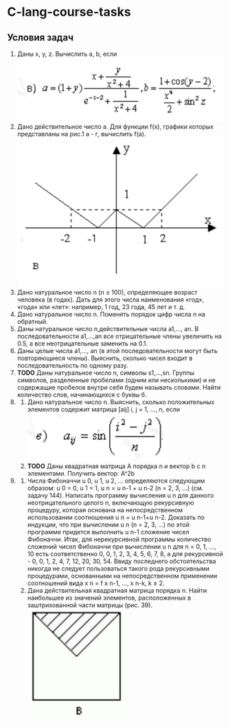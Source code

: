 # C-lang-course-tasks

## Условия задач
1. Даны x, y, z. Вычислить a, b, если
![task1](assets/task1.png)
2. Дано действительное число a. Для функции f(x), графики которых представланы на рис.1 а - г, вычислить f(a).
![task2](assets/task2.png)
3. Дано натуральное число n (n ≤ 100), определяющее возраст человека (в годах). Дать для этого числа наименования «год», «года» или «лет»: например, 1 год, 23 года, 45 лет и т. д.
4. Дано натуральное число n. Поменять порядок цифр числа n на обратный.
5. Даны натуральное число n,действительные числа a1,..., an. В последовательности a1,...,an все отрицательные члены увеличить на 0.5, а все неотрицательные заменить на 0.1.
6. Даны целые числа a1,..., an (в этой последовательности могут быть повторяющиеся члены). Выяснить, сколько чисел входит в последовательность по одному разу.
7. **TODO** Даны натуральное число n, символы s1,...,sn. Группы символов, разделенные пробелами (одним или несколькими) и не содержащие пробелов внутри себя будем называть словами. Найти количество слов, начинающихся с буквы б.
8.  1. Дано натуральное число n. Выяснить, сколько положительных элементов содержит матрица [aij] i, j = 1, ..., n, если
![task8](assets/task8.png)
    2. **TODO** Даны квадратная матрица А порядка n и вектор b c n элементами. Получить вектор: A^2b
9. 1. Числа Фибоначчи u 0, u 1, u 2, ... определяются следующим образом: u 0 = 0, u 1 = 1, u n = u n-1 + u n-2 (n = 2, 3, ...) (см. задачу 144). Написать программу вычисления u n для данного неотрицательного целого n, включающую рекурсивную процедуру, которая основана на непосредственном использовании соотношения u n = u n-1+u n-2. Доказать по индукции, что при вычислении u n (n = 2, 3, ...) по этой программе придется выполнить u n-1 сложение чисел Фибоначчи. Итак, для нерекурсивной программы количество сложений чисел Фибоначчи при вычислении u n для n = 0, 1, ..., 10 есть соответственно 0, 0, 1, 2, 3, 4, 5, 6, 7, 8, а для рекурсивной - 0, 0, 1, 2, 4, 7, 12, 20, 30, 54. Ввиду последнего обстоятельства никогда не следует пользоваться такого рода рекурсивными процедурами, основанными на непосредственном применении соотношений вида x n = f x n-1, ..., x n-k, k ≥ 2.
    2. Дана действительная квадратная матрица порядка n. Найти наибольшее из значений элементов, расположенных в заштрихованной части матрицы (рис. 39).
    ![task9.2](assets/task9.2.png)